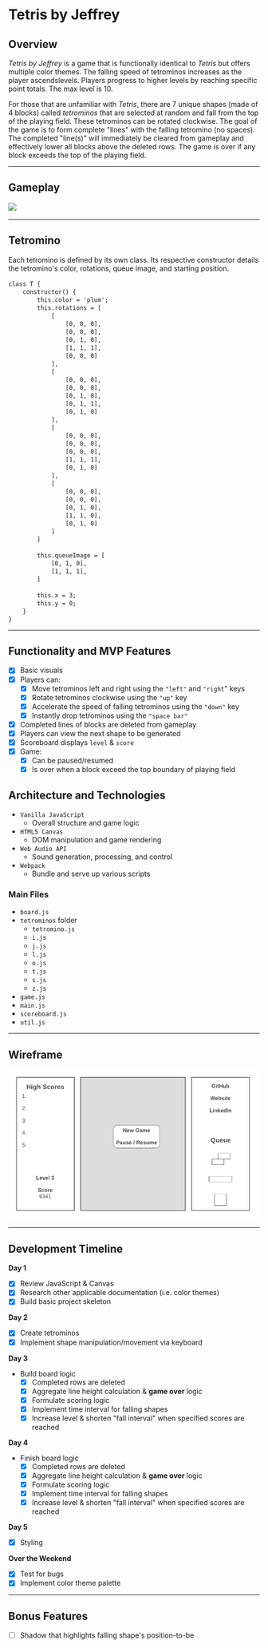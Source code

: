 # Tetris by Jeffrey
## Overview
*Tetris by Jeffrey* is a game that is functionally identical to *Tetris* but offers multiple color themes. The falling speed of tetrominos increases as the player ascendslevels. Players progress to higher levels by reaching specific point totals. The max level is 10.

For those that are unfamiliar with *Tetris*, there are 7 unique shapes (made of 4 blocks) called *tetrominos* that are selected at random and fall from the top of the playing field. These tetrominos can be rotated clockwise. The goal of the game is to form complete "lines" with the falling tetromino (no spaces). The completed "line(s)" will immediately be cleared from gameplay and effectively lower all blocks above the deleted rows. The game is over if any block exceeds the top of the playing field.

---

## Gameplay

<img src="./assets/images/gameplay.gif">

---

## Tetromino
Each tetromino is defined by its own class. Its respective constructor details the tetromino's color, rotations, queue image, and starting position.

```
class T {
    constructor() {
        this.color = 'plum';
        this.rotations = [
            [
                [0, 0, 0],
                [0, 0, 0],
                [0, 1, 0],
                [1, 1, 1],
                [0, 0, 0]
            ],
            [
                [0, 0, 0],
                [0, 0, 0],
                [0, 1, 0],
                [0, 1, 1],
                [0, 1, 0]
            ],
            [
                [0, 0, 0],
                [0, 0, 0],
                [0, 0, 0],
                [1, 1, 1],
                [0, 1, 0]
            ],
            [
                [0, 0, 0],
                [0, 0, 0],
                [0, 1, 0],
                [1, 1, 0],
                [0, 1, 0]
            ]
        ]

        this.queueImage = [
            [0, 1, 0],
            [1, 1, 1],
        ]
    
        this.x = 3;
        this.y = 0;
    }
}
```

---

## Functionality and MVP Features
- [x] Basic visuals
- [x] Players can:
    - [x] Move tetrominos left and right using the `"left"` and `"right`" keys
    - [x] Rotate tetrominos clockwise using the `"up"` key
    - [x] Accelerate the speed of falling tetrominos using the `"down"` key
    - [x] Instantly drop tetrominos using the `"space bar"`
- [x] Completed lines of blocks are deleted from gameplay
- [x] Players can view the next shape to be generated
- [x] Scoreboard displays `level` & `score`
- [x] Game:
    - [x] Can be paused/resumed
    - [x] Is over when a block exceed the top boundary of playing field

## Architecture and Technologies
* `Vanilla JavaScript`
    * Overall structure and game logic
* `HTML5 Canvas`
    * DOM manipulation and game rendering
* `Web Audio API`
    * Sound generation, processing, and control
* `Webpack`
    * Bundle and serve up various scripts

### Main Files
* `board.js`
* `tetrominos` folder
    * `tetromino.js`
    * `i.js`
    * `j.js`
    * `l.js`
    * `o.js`
    * `t.js`
    * `s.js`
    * `z.js`
* `game.js`
* `main.js`
* `scoreboard.js`
* `util.js`

---
## Wireframe

<img src="./assets/images/wireframe.png"/>

---
## Development Timeline
**Day 1**
- [x] Review JavaScript & Canvas
- [x] Research other applicable documentation (i.e. color themes)
- [x] Build basic project skeleton

**Day 2**
- [x] Create tetrominos
- [x] Implement shape manipulation/movement via keyboard

**Day 3**
- Build board logic
    - [x] Completed rows are deleted
    - [x] Aggregate line height calculation & **game over** logic
    - [x] Formulate scoring logic
    - [x] Implement time interval for falling shapes
    - [x] Increase level & shorten "fall interval" when specified scores are reached

**Day 4**
- Finish board logic
    - [x] Completed rows are deleted
    - [x] Aggregate line height calculation & **game over** logic
    - [x] Formulate scoring logic
    - [x] Implement time interval for falling shapes
    - [x] Increase level & shorten "fall interval" when specified scores are reached

**Day 5**
- [x] Styling

**Over the Weekend**
- [x] Test for bugs
- [x] Implement color theme palette

---
## Bonus Features
- [ ] Shadow that highlights falling shape's position-to-be